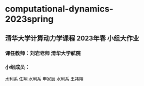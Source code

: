 # computational-dynamics-2023spring
## 清华大学计算动力学课程 2023年春 小组大作业
### 课任教师：刘岩老师 清华大学航院
### 小组成员：
水利系 任翔
水利系 申家辰
水利系 王祎翔
